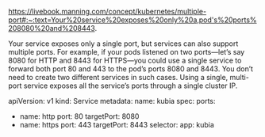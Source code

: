 <https://livebook.manning.com/concept/kubernetes/multiple-port#:~:text=Your%20service%20exposes%20only%20a,pod's%20ports%208080%20and%208443>.

Your service exposes only a single port, but services can also support multiple ports. For example, if your pods listened on two ports—let’s say 8080 for HTTP and 8443 for HTTPS—you could use a single service to forward both port 80 and 443 to the pod’s ports 8080 and 8443. You don’t need to create two different services in such cases. Using a single, multi-port service exposes all the service’s ports through a single cluster IP.

apiVersion: v1
kind: Service
metadata:
  name: kubia
spec:
  ports:

- name: http
    port: 80
    targetPort: 8080
- name: https
    port: 443
    targetPort: 8443
  selector:
    app: kubia
